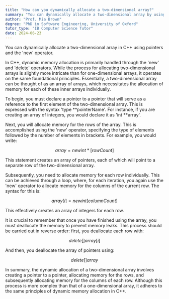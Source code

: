 ```yaml
---
title: "How can you dynamically allocate a two-dimensional array?"
summary: "You can dynamically allocate a two-dimensional array by using pointers and the 'new' operator in C++."
author: "Prof. Mia Brown"
degree: "PhD in Software Engineering, University of Oxford"
tutor_type: "IB Computer Science Tutor"
date: 2024-06-23
---
```


You can dynamically allocate a two-dimensional array in C++ using pointers and the 'new' operator.

In C++, dynamic memory allocation is primarily handled through the 'new' and 'delete' operators. While the process for allocating two-dimensional arrays is slightly more intricate than for one-dimensional arrays, it operates on the same foundational principles. Essentially, a two-dimensional array can be thought of as an array of arrays, which necessitates the allocation of memory for each of these inner arrays individually.

To begin, you must declare a pointer to a pointer that will serve as a reference to the first element of the two-dimensional array. This is expressed with the syntax 'type **pointerName'. For instance, if you are creating an array of integers, you would declare it as 'int **array'.

Next, you will allocate memory for the rows of the array. This is accomplished using the 'new' operator, specifying the type of elements followed by the number of elements in brackets. For example, you would write:

$$
array = new int*[rowCount]
$$

This statement creates an array of pointers, each of which will point to a separate row of the two-dimensional array.

Subsequently, you need to allocate memory for each row individually. This can be achieved through a loop, where, for each iteration, you again use the 'new' operator to allocate memory for the columns of the current row. The syntax for this is:

$$
array[i] = new int[columnCount]
$$

This effectively creates an array of integers for each row.

It is crucial to remember that once you have finished using the array, you must deallocate the memory to prevent memory leaks. This process should be carried out in reverse order: first, you deallocate each row with:

$$
delete [] array[i]
$$

And then, you deallocate the array of pointers using:

$$
delete [] array
$$

In summary, the dynamic allocation of a two-dimensional array involves creating a pointer to a pointer, allocating memory for the rows, and subsequently allocating memory for the columns of each row. Although this process is more complex than that of a one-dimensional array, it adheres to the same principles of dynamic memory allocation in C++.
    